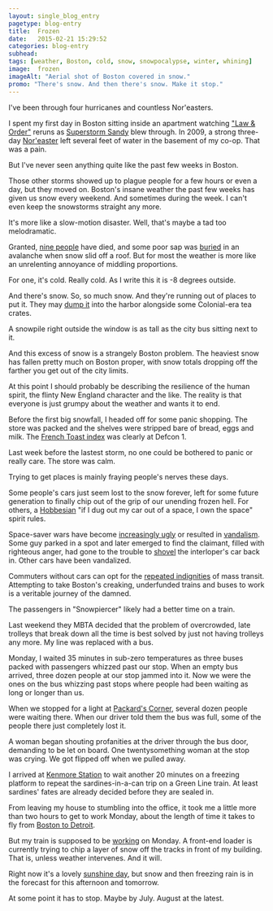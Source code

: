 ```yaml
---
layout: single_blog_entry
pagetype: blog-entry
title:  Frozen
date:   2015-02-21 15:29:52
categories: blog-entry
subhead:
tags: [weather, Boston, cold, snow, snowpocalypse, winter, whining]
image:  frozen
imageAlt: "Aerial shot of Boston covered in snow."
promo: "There's snow. And then there's snow. Make it stop."
---  
```


I've been through four hurricanes and countless Nor'easters.

I spent my first day in Boston sitting inside an apartment watching ["Law & Order"][15] reruns as [Superstorm Sandy][1] blew through. In 2009, a strong three-day [Nor'easter][16] left several feet of water in the basement of my co-op. That was a pain.

But I've never seen anything quite like the past few weeks in Boston.

Those other storms showed up to plague people for a few hours or even a day, but they moved on. Boston's insane weather the past few weeks has given us snow every weekend. And sometimes during the week. I can't even keep the snowstorms straight any more.

It's more like a slow-motion disaster. Well, that's maybe a tad too melodramatic.

[1]: http://en.wikipedia.org/wiki/Hurricane_Sandy
[15]: http://www.imdb.com/title/tt0098844/?ref_=nv_sr_2
[16]: http://en.wikipedia.org/wiki/November_2009_Mid-Atlantic_nor%27easter


Granted, [nine people][2] have died, and some poor sap was [buried][3] in an avalanche when snow slid off a roof. But for most the weather is more like an unrelenting annoyance of middling proportions.

For one, it's cold. Really cold. As I write this it is -8 degrees outside.

And there's snow. So, so much snow. And they're running out of places to put it. They may [dump it][4] into the harbor alongside some Colonial-era tea crates.

A snowpile right outside the window is as tall as the city bus sitting next to it.

And this excess of snow is a strangely Boston problem. The heaviest snow has fallen pretty much on Boston proper, with snow totals dropping off the farther you get out of the city limits.

At this point I should probably be describing the resilience of the human spirit, the flinty New England character and the like. The reality is that everyone is just grumpy about the weather and wants it to end.

Before the first big snowfall, I headed off for some panic shopping. The store was packed and the shelves were stripped bare of bread, eggs and milk. The [French Toast index][5] was clearly at Defcon 1.

Last week before the lastest storm, no one could be bothered to panic or really care. The store was calm.

Trying to get places is mainly fraying people's nerves these days.

Some people's cars just seem lost to the snow forever, left for some future generation to finally chip out of the grip of our unending frozen hell. For others, a [Hobbesian][6] "if I dug out my car out of a space, I own the space" spirit rules.

Space-saver wars have become [increasingly ugly][7] or resulted in [vandalism][17]. Some guy parked in a spot and later emerged to find the claimant, filled with righteous anger, had gone to the trouble to [shovel][8] the interloper's car back in. Other cars have been vandalized.

Commuters without cars can opt for the [repeated indignities][9] of mass transit. Attempting to take Boston's creaking, underfunded trains and buses to work is a veritable journey of the damned.

The passengers in "Snowpiercer" likely had a better time on a train.

Last weekend they MBTA decided that the problem of overcrowded, late trolleys that break down all the time is best solved by just not having trolleys any more. My line was replaced with a bus.

Monday, I waited 35 minutes in sub-zero temperatures as three buses packed with passengers whizzed past our stop. When an empty bus arrived, three dozen people at our stop jammed into it. Now we were the ones on the bus whizzing past stops where people had been waiting as long or longer than us.

When we stopped for a light at [Packard's Corner][10], several dozen people were waiting there. When our driver told them the bus was full, some of the people there just completely lost it.

A woman began shouting profanities at the driver through the bus door, demanding to be let on board. One twentysomething woman at the stop was crying. We got flipped off when we pulled away.

I arrived at [Kenmore Station][11] to wait another 20 minutes on a freezing platform to repeat the sardines-in-a-can trip on a Green Line train. At least sardines' fates are already decided before they are sealed in.

From leaving my house to stumbling into the office, it took me a little more than two hours to get to work Monday, about the length of time it takes to fly from [Boston to Detroit][12].

But my train is supposed to be [working][13] on Monday. A front-end loader is currently trying to chip a layer of snow off the tracks in front of my building. That is, unless weather intervenes. And it will.

Right now it's a lovely [sunshine day][14], but snow and then freezing rain is in the forecast for this afternoon and tomorrow.

At some point it has to stop. Maybe by July. August at the latest.


[2]: http://www.bostonglobe.com/metro/2015/02/20/coming-rain-threatens-turn-snow-into-ice-weighing-down-region/K4L4HilizSCW0zeauxSOJP/story.html
[3]: http://www.bostonherald.com/news_opinion/local_coverage/2015/02/cops_roof_avalanche_buries_man_in_cambridge
[4]: http://www.bostonherald.com/news_opinion/local_coverage/2015/02/mayor_walsh_city_may_consider_dumping_snow_in_boston_harbor
[5]: http://www.universalhub.com/french-toast
[6]: http://en.wikipedia.org/wiki/Thomas_Hobbes
[7]: http://www.universalhub.com/2015/senseless-waste-cosmetics-veneer-civilization
[8]: http://wgntv.com/2015/02/17/boston-resident-gets-revenge-when-new-york-car-ends-up-in-his-freshly-shoveled-parking-space/
[9]: http://www.universalhub.com/2015/hundreds-lottery-players-descend-south-station
[10]: http://en.wikipedia.org/wiki/Packard%27s_Corner
[11]: http://www.mbta.com/schedules_and_maps/subway/lines/stations/?stopId=15591
[12]: https://www.google.com/flights/#search;f=BOS;t=DTW;d=2015-03-09;r=2015-03-13;sel=BOSDTW0DL1135
[13]: http://www.universalhub.com/2015/state-says-b-line-entire-braintree-branch-re-open
[14]: https://www.youtube.com/watch?v=NaCCG7QkM_c
[17]: http://www.universalhub.com/2015/parking-wars-get-uglier
